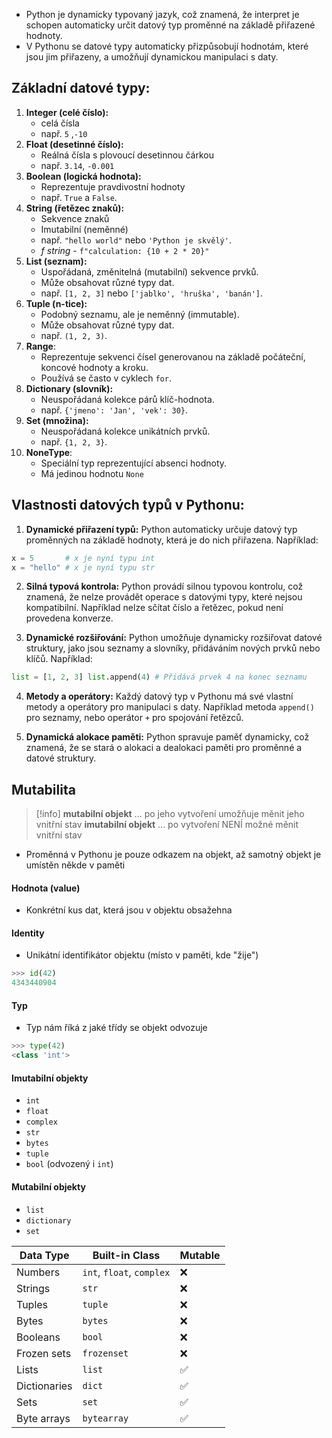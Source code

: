 - Python je dynamicky typovaný jazyk, což znamená, že interpret je schopen automaticky určit datový typ proměnné na základě přiřazené hodnoty. 
- V Pythonu se datové typy automaticky přizpůsobují hodnotám, které jsou jim přiřazeny, a umožňují dynamickou manipulaci s daty.

## Základní datové typy:
1. **Integer (celé číslo):** 
	- celá čísla
	- např. `5` ,`-10`
2. **Float (desetinné číslo):** 
	- Reálná čísla s plovoucí desetinnou čárkou
	- např. `3.14`, `-0.001`
3. **Boolean (logická hodnota):** 
	- Reprezentuje pravdivostní hodnoty 
	- např. `True` a `False`.
4. **String (řetězec znaků):** 
	- Sekvence znaků
	- Imutabilní (neměnné)
	- např. `"hello world"` nebo `'Python je skvělý'`.
	- *f string* - `f"calculation: {10 + 2 * 20}"`
1. **List (seznam):**
	- Uspořádaná, změnitelná (mutabilní) sekvence prvků.
	- Může obsahovat různé typy dat.
	- např. `[1, 2, 3]` nebo `['jablko', 'hruška', 'banán']`.
2. **Tuple (n-tice):**
	- Podobný seznamu, ale je neměnný (immutable).
	- Může obsahovat různé typy dat.
	- např. `(1, 2, 3)`.
3. **Range**:
	- Reprezentuje sekvenci čísel generovanou na základě počáteční, koncové hodnoty a kroku.
	- Používá se často v cyklech `for`.
4. **Dictionary (slovník):** 
	- Neuspořádaná kolekce párů klíč-hodnota.
	- např. `{'jmeno': 'Jan', 'vek': 30}`.
5. **Set (množina):** 
	- Neuspořádaná kolekce unikátních prvků.
	- např. `{1, 2, 3}`.
6. **NoneType**:
	- Speciální typ reprezentující absenci hodnoty.
	- Má jedinou hodnotu `None`

## Vlastnosti datových typů v Pythonu:
1. **Dynamické přiřazení typů:** Python automaticky určuje datový typ proměnných na základě hodnoty, která je do nich přiřazena. Například:

```Python
x = 5       # x je nyní typu int
x = "hello" # x je nyní typu str
```

2. **Silná typová kontrola:** Python provádí silnou typovou kontrolu, což znamená, že nelze provádět operace s datovými typy, které nejsou kompatibilní. Například nelze sčítat číslo a řetězec, pokud není provedena konverze.

4. **Dynamické rozšiřování:** Python umožňuje dynamicky rozšiřovat datové struktury, jako jsou seznamy a slovníky, přidáváním nových prvků nebo klíčů. Například:
```Python
list = [1, 2, 3] list.append(4) # Přidává prvek 4 na konec seznamu
```

4. **Metody a operátory:** Každý datový typ v Pythonu má své vlastní metody a operátory pro manipulaci s daty. Například metoda `append()` pro seznamy, nebo operátor `+` pro spojování řetězců.

5. **Dynamická alokace paměti:** Python spravuje paměť dynamicky, což znamená, že se stará o alokaci a dealokaci paměti pro proměnné a datové struktury.

## Mutabilita
> [!info]
> **mutabilní objekt** ... po jeho vytvoření umožňuje měnit jeho vnitřní stav
> **imutabilní objekt** ... po vytvoření NENÍ možné měnit vnitřní stav

- Proměnná v Pythonu je pouze odkazem na objekt, až samotný objekt je umístěn někde v paměti 
#### Hodnota (value)
- Konkrétní kus dat, která jsou v objektu obsažehna
#### Identity
- Unikátní identifikátor objektu (místo v paměti, kde "žije")
```python 
>>> id(42)
4343440904
```
#### Typ
- Typ nám říká z jaké třídy se objekt odvozuje
```python
>>> type(42)
<class 'int'>
```

#### Imutabilní objekty
- `int`
- `float`
- `complex`
- `str`
- `bytes`
- `tuple`
- `bool` (odvozený i `int`)

#### Mutabilní objekty
- `list`
- `dictionary`
- `set`

| Data Type    | Built-in Class            | Mutable |
| ------------ | ------------------------- | ------- |
| Numbers      | `int`, `float`, `complex` | ❌       |
| Strings      | `str`                     | ❌       |
| Tuples       | `tuple`                   | ❌       |
| Bytes        | `bytes`                   | ❌       |
| Booleans     | `bool`                    | ❌       |
| Frozen sets  | `frozenset`               | ❌       |
| Lists        | `list`                    | ✅       |
| Dictionaries | `dict`                    | ✅       |
| Sets         | `set`                     | ✅       |
| Byte arrays  | `bytearray`               | ✅       |
